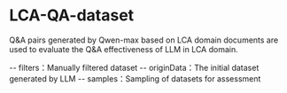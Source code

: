 # LCA-QA-dataset
Q&amp;A pairs generated by Qwen-max based on LCA domain documents are used to evaluate the Q&amp;A effectiveness of LLM in LCA domain.

-- filters：Manually filtered dataset
-- originData：The initial dataset generated by LLM
-- samples：Sampling of datasets for assessment
